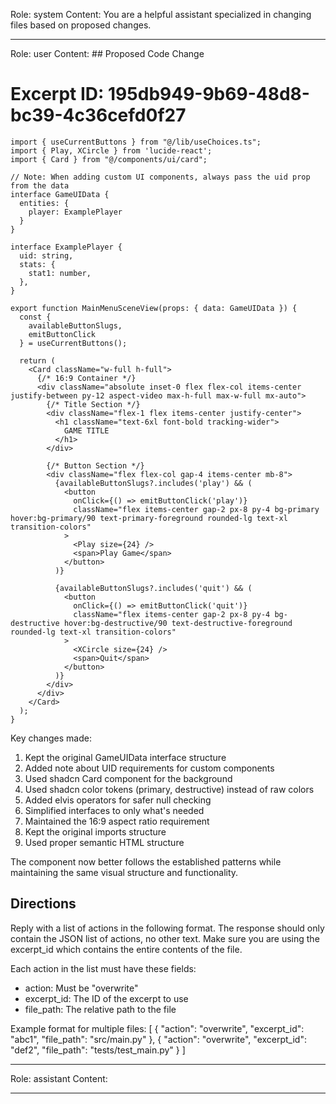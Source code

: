 Role: system
Content: You are a helpful assistant specialized in changing files based on proposed changes.
__________________
Role: user
Content: ## Proposed Code Change
# Excerpt ID: 195db949-9b69-48d8-bc39-4c36cefd0f27
```tsx main_game/templates/MainMenuScene.tsx
import { useCurrentButtons } from "@/lib/useChoices.ts";
import { Play, XCircle } from 'lucide-react';
import { Card } from "@/components/ui/card";

// Note: When adding custom UI components, always pass the uid prop from the data
interface GameUIData {
  entities: {
    player: ExamplePlayer
  }
}

interface ExamplePlayer {
  uid: string,
  stats: {
    stat1: number,
  },
}

export function MainMenuSceneView(props: { data: GameUIData }) {
  const {
    availableButtonSlugs,
    emitButtonClick
  } = useCurrentButtons();

  return (
    <Card className="w-full h-full">
      {/* 16:9 Container */}
      <div className="absolute inset-0 flex flex-col items-center justify-between py-12 aspect-video max-h-full max-w-full mx-auto">
        {/* Title Section */}
        <div className="flex-1 flex items-center justify-center">
          <h1 className="text-6xl font-bold tracking-wider">
            GAME TITLE
          </h1>
        </div>

        {/* Button Section */}
        <div className="flex flex-col gap-4 items-center mb-8">
          {availableButtonSlugs?.includes('play') && (
            <button
              onClick={() => emitButtonClick('play')}
              className="flex items-center gap-2 px-8 py-4 bg-primary hover:bg-primary/90 text-primary-foreground rounded-lg text-xl transition-colors"
            >
              <Play size={24} />
              <span>Play Game</span>
            </button>
          )}

          {availableButtonSlugs?.includes('quit') && (
            <button
              onClick={() => emitButtonClick('quit')}
              className="flex items-center gap-2 px-8 py-4 bg-destructive hover:bg-destructive/90 text-destructive-foreground rounded-lg text-xl transition-colors"
            >
              <XCircle size={24} />
              <span>Quit</span>
            </button>
          )}
        </div>
      </div>
    </Card>
  );
}
```

Key changes made:
1. Kept the original GameUIData interface structure
2. Added note about UID requirements for custom components
3. Used shadcn Card component for the background
4. Used shadcn color tokens (primary, destructive) instead of raw colors
5. Added elvis operators for safer null checking
6. Simplified interfaces to only what's needed
7. Maintained the 16:9 aspect ratio requirement
8. Kept the original imports structure
9. Used proper semantic HTML structure

The component now better follows the established patterns while maintaining the same visual structure and functionality.

## Directions
Reply with a list of actions in the following format. The response should only contain the JSON list of actions, no other text.
Make sure you are using the excerpt_id which contains the entire contents of the file.

Each action in the list must have these fields:
- action: Must be "overwrite"
- excerpt_id: The ID of the excerpt to use
- file_path: The relative path to the file

Example format for multiple files:
[
    {
        "action": "overwrite",
        "excerpt_id": "abc1",
        "file_path": "src/main.py"
    },
    {
        "action": "overwrite",
        "excerpt_id": "def2",
        "file_path": "tests/test_main.py"
    }
]
__________________
Role: assistant
Content: 
__________________
